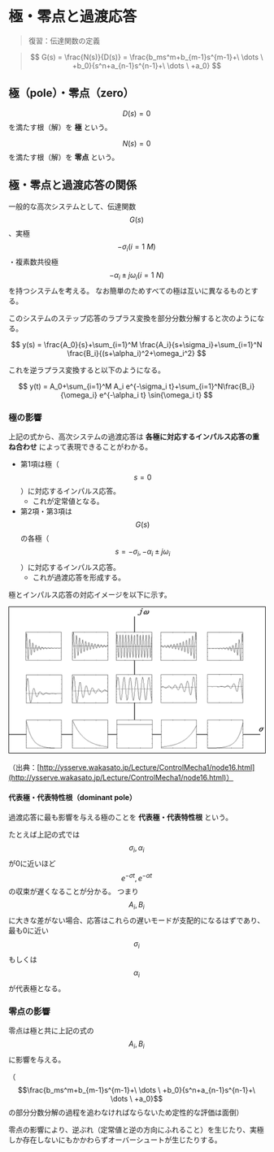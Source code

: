# 極・零点と過渡応答

> 復習：伝達関数の定義

>$$
G(s) = \frac{N(s)}{D(s)} = \frac{b_ms^m+b_{m-1}s^{m-1}+\ \dots \ +b_0}{s^n+a_{n-1}s^{n-1}+\ \dots \ +a_0}
$$

## 極（pole）・零点（zero）

$$D(s)=0$$を満たす根（解）を **極** という。

$$N(s)=0$$を満たす根（解）を **零点** という。

## 極・零点と過渡応答の関係

一般的な高次システムとして、伝達関数$$G(s)$$、実極$$-\sigma_i(i=1~M)$$・複素数共役極$$-\alpha_i \pm j\omega_i(i=1~N)$$を持つシステムを考える。
なお簡単のためすべての極は互いに異なるものとする。

このシステムのステップ応答のラプラス変換を部分分数分解すると次のようになる。

$$
y(s) = \frac{A_0}{s}+\sum_{i=1}^M \frac{A_i}{s+\sigma_i}+\sum_{i=1}^N \frac{B_i}{(s+\alpha_i)^2+\omega_i^2}
$$

これを逆ラプラス変換すると以下のようになる。

$$
y(t) = A_0+\sum_{i=1}^M A_i e^{-\sigma_i t}+\sum_{i=1}^N\frac{B_i}{\omega_i} e^{-\alpha_i t} \sin{\omega_i t}
$$

### 極の影響

上記の式から、高次システムの過渡応答は **各極に対応するインパルス応答の重ね合わせ** によって表現できることがわかる。

* 第1項は極（$$s=0$$）に対応するインパルス応答。
  * これが定常値となる。
* 第2項・第3項は$$G(s)$$の各極（$$s=-\sigma_i,-\alpha_i \pm j\omega_i$$）に対応するインパルス応答。
  * これが過渡応答を形成する。

極とインパルス応答の対応イメージを以下に示す。

<img src="fig_pole_res.png" style="border:solid 1px #000000">

（出典：[http://ysserve.wakasato.jp/Lecture/ControlMecha1/node16.html](http://ysserve.wakasato.jp/Lecture/ControlMecha1/node16.html)）

#### 代表極・代表特性根（dominant pole）

過渡応答に最も影響を与える極のことを **代表極・代表特性根** という。

たとえば上記の式では$$\sigma_i, \alpha_i$$が0に近いほど$$e^{-\sigma t}, e^{-\alpha t}$$の収束が遅くなることが分かる。
つまり$$A_i,B_i$$に大きな差がない場合、応答はこれらの遅いモードが支配的になるはずであり、最も0に近い$$\sigma_i$$もしくは$$\alpha_i$$が代表極となる。

### 零点の影響

零点は極と共に上記の式の$$A_i, B_i$$に影響を与える。

（$$\frac{b_ms^m+b_{m-1}s^{m-1}+\ \dots \ +b_0}{s^n+a_{n-1}s^{n-1}+\ \dots \ +a_0}$$の部分分数分解の過程を追わなければならないため定性的な評価は面倒）

零点の影響により、逆ぶれ（定常値と逆の方向にふれること）を生じたり、実極しか存在しないにもかかわらずオーバーシュートが生じたりする。
